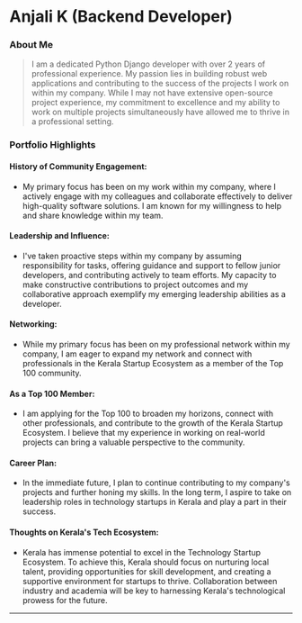 
# Anjali K (Backend Developer) 

### About Me 

> I am a dedicated Python Django developer with over 2 years of professional experience. My passion lies in building robust web applications and contributing to the success of the projects I work on within my company. While I may not have extensive open-source project experience, my commitment to excellence and my ability to work on multiple projects simultaneously have allowed me to thrive in a professional setting.

### Portfolio Highlights


#### History of Community Engagement:

-  My primary focus has been on my work within my company, where I actively engage with my colleagues and collaborate effectively to deliver high-quality software solutions. I am known for my willingness to help and share knowledge within my team.

#### Leadership and Influence:

- I've taken proactive steps within my company by assuming responsibility for tasks, offering guidance and support to fellow junior developers, and contributing actively to team efforts. My capacity to make constructive contributions to project outcomes and my collaborative approach exemplify my emerging leadership abilities as a developer.

#### Networking:

- While my primary focus has been on my professional network within my company, I am eager to expand my network and connect with professionals in the Kerala Startup Ecosystem as a member of the Top 100 community.

#### As a Top 100 Member:

- I am applying for the Top 100 to broaden my horizons, connect with other professionals, and contribute to the growth of the Kerala Startup Ecosystem. I believe that my experience in working on real-world projects can bring a valuable perspective to the community.

#### Career Plan:

- In the immediate future, I plan to continue contributing to my company's projects and further honing my skills. In the long term, I aspire to take on leadership roles in technology startups in Kerala and play a part in their success.
#### Thoughts on Kerala's Tech Ecosystem:

- Kerala has immense potential to excel in the Technology Startup Ecosystem. To achieve this, Kerala should focus on nurturing local talent, providing opportunities for skill development, and creating a supportive environment for startups to thrive. Collaboration between industry and academia will be key to harnessing Kerala's technological prowess for the future.


---
